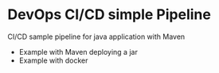 # DevOps CI/CD simple Pipeline

CI/CD sample pipeline for java application with Maven

- Example with Maven deploying a jar 
- Example with docker 

